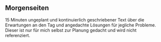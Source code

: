 ## Morgenseiten

15 Minuten ungeplant und kontinuierlich geschriebener Text über die Erwartungen an den Tag und angedachte Lösungen für jegliche Probleme. Dieser ist nur für mich selbst zur Planung gedacht und wird nicht referenziert.